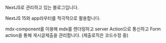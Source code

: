NextJS로 관리하고 있는 블로그입니다.

NextJS 15와 app라우터를 적극적으로 활용합니다.

mdx-component를 이용해 mdx를 렌더링하고
server Action으로 통신하고
Form action을 통해 게시글제출을 관리합니다. (제출로직은 코드수정 중)
